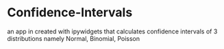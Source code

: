 # Confidence-Intervals
an app in created with ipywidgets that calculates confidence intervals of 3 distributions namely Normal, Binomial, Poisson 
